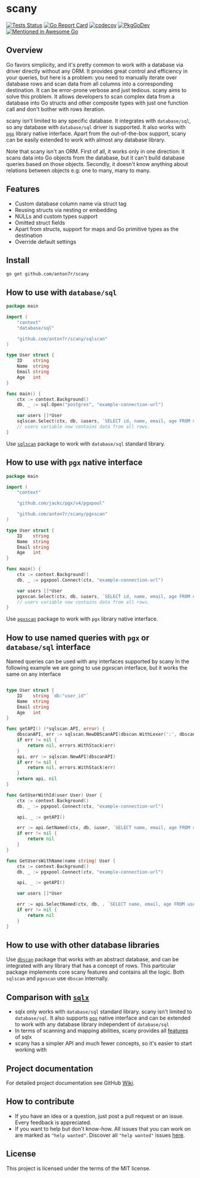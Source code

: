 # scany

[![Tests Status](https://github.com/anton7r/scany/actions/workflows/test.yml/badge.svg?branch=master)](https://github.com/anton7r/scany/actions/workflows/test.yml)
[![Go Report Card](https://goreportcard.com/badge/github.com/anton7r/scany)](https://goreportcard.com/report/github.com/anton7r/scany)
[![codecov](https://codecov.io/gh/anton7r/scany/branch/master/graph/badge.svg)](https://codecov.io/gh/anton7r/scany)
[![PkgGoDev](https://pkg.go.dev/badge/github.com/anton7r/scany)](https://pkg.go.dev/github.com/anton7r/scany)
[![Mentioned in Awesome Go](https://awesome.re/mentioned-badge.svg)](https://github.com/avelino/awesome-go)  

## Overview

Go favors simplicity, and it's pretty common to work with a database via driver directly without any ORM. It provides
great control and efficiency in your queries, but here is a problem:
you need to manually iterate over database rows and scan data from all columns into a corresponding destination. It can
be error-prone verbose and just tedious. scany aims to solve this problem. It allows developers to scan complex data
from a database into Go structs and other composite types with just one function call and don't bother with rows
iteration.

scany isn't limited to any specific database. It integrates with `database/sql`, so any database with `database/sql`
driver is supported. It also works with [`pgx`](https://github.com/jackc/pgx) library native interface. Apart from the
out-of-the-box support, scany can be easily extended to work with almost any database library.

Note that scany isn't an ORM. First of all, it works only in one direction:
it scans data into Go objects from the database, but it can't build database queries based on those objects. Secondly,
it doesn't know anything about relations between objects e.g: one to many, many to many.

## Features

* Custom database column name via struct tag
* Reusing structs via nesting or embedding 
* NULLs and custom types support
* Omitted struct fields
* Apart from structs, support for maps and Go primitive types as the destination
* Override default settings

## Install

```
go get github.com/anton7r/scany
```

## How to use with `database/sql`

```go
package main

import (
	"context"
	"database/sql"

	"github.com/anton7r/scany/sqlscan"
)

type User struct {
	ID    string
	Name  string
	Email string
	Age   int
}

func main() {
	ctx := context.Background()
	db, _ := sql.Open("postgres", "example-connection-url")

	var users []*User
	sqlscan.Select(ctx, db, &users, `SELECT id, name, email, age FROM users`)
	// users variable now contains data from all rows.
}
```

Use [`sqlscan`](https://pkg.go.dev/github.com/anton7r/scany/sqlscan) 
package to work with `database/sql` standard library. 


## How to use with `pgx` native interface

```go
package main

import (
	"context"

	"github.com/jackc/pgx/v4/pgxpool"

	"github.com/anton7r/scany/pgxscan"
)

type User struct {
	ID    string
	Name  string
	Email string
	Age   int
}

func main() {
	ctx := context.Background()
	db, _ := pgxpool.Connect(ctx, "example-connection-url")

	var users []*User
	pgxscan.Select(ctx, db, &users, `SELECT id, name, email, age FROM users`)
	// users variable now contains data from all rows.
}
```

Use [`pgxscan`](https://pkg.go.dev/github.com/anton7r/scany/pgxscan) 
package to work with `pgx` library native interface. 

## How to use named queries with `pgx` or `database/sql` interface

Named queries can be used with any interfaces supported by scany
In the following example we are going to use pgxscan interface, but it works the same on any interface

```go

type User struct {
	ID    string `db:"user_id"`
	Name  string
	Email string
	Age   int
}

func getAPI() (*sqlscan.API, error) {
	dbscanAPI, err := sqlscan.NewDBScanAPI(dbscan.WithLexer(':', dbscan.SequentialDollarDelim))
	if err != nil {
		return nil, errors.WithStack(err)
	}
	api, err := sqlscan.NewAPI(dbscanAPI)
	if err != nil {
		return nil, errors.WithStack(err)
	}
	return api, nil
}

func GetUserWithId(user User) User {
	ctx := context.Background()
	db, _ := pgxpool.Connect(ctx, "example-connection-url")

	api, _ := getAPI()

	err := api.GetNamed(ctx, db, &user, `SELECT name, email, age FROM users WHERE id = :user_id`, &user)
	if err != nil {
		return nil
	}
}

func GetUsersWithName(name string) User {
	ctx := context.Background()
	db, _ := pgxpool.Connect(ctx, "example-connection-url")

	api, _ := getAPI()

	var users []*User

	err := api.SelectNamed(ctx, db, , `SELECT name, email, age FROM users WHERE name = :name`, &User{Name: name})
	if err != nil {
		return nil
	}
}
```

## How to use with other database libraries

Use [`dbscan`](https://pkg.go.dev/github.com/anton7r/scany/dbscan) package that works with an abstract database, 
and can be integrated with any library that has a concept of rows. This particular package implements core scany
features and contains all the logic. Both `sqlscan` and `pgxscan` use `dbscan` internally.

## Comparison with [`sqlx`](https://github.com/jmoiron/sqlx)

* sqlx only works with `database/sql` standard library. scany isn't limited to `database/sql`. It also
  supports [`pgx`](https://github.com/jackc/pgx) native interface and can be extended to work with any database library
  independent of `database/sql`
* In terms of scanning and mapping abilities, scany provides
  all [features](https://github.com/anton7r/scany#features) of sqlx
* scany has a simpler API and much fewer concepts, so it's easier to start working with

## Project documentation

For detailed project documentation see GitHub [Wiki](https://github.com/anton7r/scany/wiki).

## How to contribute

- If you have an idea or a question, just post a pull request or an issue. Every feedback is appreciated.
- If you want to help but don't know-how. All issues that you can work on are marked as `"help wanted"`. Discover all `"help wanted"` issues [here](https://github.com/anton7r/scany/issues?q=is%3Aissue+is%3Aopen+label%3A%22help+wanted%22).


## License

This project is licensed under the terms of the MIT license.
